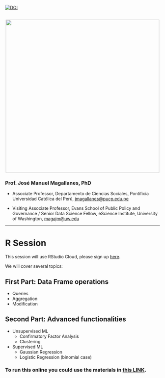 [![DOI](https://zenodo.org/badge/236886114.svg)](https://zenodo.org/badge/latestdoi/236886114)

<br> 
<center><img src="https://i.imgur.com/hkb7Bq7.png" width="500"></center>


### Prof. José Manuel Magallanes, PhD

* Associate Professor, Departamento de Ciencias Sociales, Pontificia Universidad Católica del Perú, [jmagallanes@pucp.edu.pe](mailto:jmagallanes@pucp.edu.pe)

* Visiting Associate Professor, Evans School of Public Policy and Governance / Senior Data Science Fellow, eScience Institute, University of Washington, [magajm@uw.edu](mailto:magajm@uw.edu)
_____



# R Session

This session will use RStudio Cloud, please sign up [here](https://rstudio.cloud/).

We will cover several topics:

## First Part: Data Frame operations

* Queries
* Aggregation
* Modification

## Second Part: Advanced functionalities

* Unsupervised ML
  - Confirmatory Factor Analysis
  - Clustering
* Supervised ML
  - Gaussian Regression
  - Logistic Regression (binomial case)

### To run this online you could use the materials in [this LINK](https://rstudio.cloud/project/888508).


